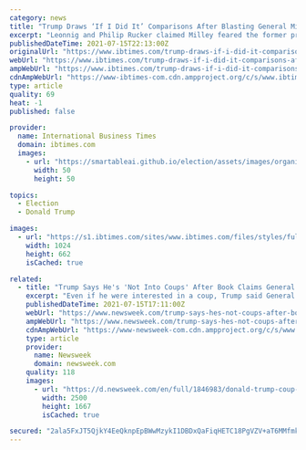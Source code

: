```yaml
---
category: news
title: "Trump Draws ‘If I Did It’ Comparisons After Blasting General Milley’s Coup Concerns"
excerpt: "Leonnig and Philip Rucker claimed Milley feared the former president might attempt a coup and began making informal plans toward the end of Trump’s term to prevent it. On Thursday, Trump issued a statement denying he considered a coup."
publishedDateTime: 2021-07-15T22:13:00Z
originalUrl: "https://www.ibtimes.com/trump-draws-if-i-did-it-comparisons-after-blasting-general-milleys-coup-concerns-3252774"
webUrl: "https://www.ibtimes.com/trump-draws-if-i-did-it-comparisons-after-blasting-general-milleys-coup-concerns-3252774"
ampWebUrl: "https://www.ibtimes.com/trump-draws-if-i-did-it-comparisons-after-blasting-general-milleys-coup-concerns-3252774?amp=1"
cdnAmpWebUrl: "https://www-ibtimes-com.cdn.ampproject.org/c/s/www.ibtimes.com/trump-draws-if-i-did-it-comparisons-after-blasting-general-milleys-coup-concerns-3252774?amp=1"
type: article
quality: 69
heat: -1
published: false

provider:
  name: International Business Times
  domain: ibtimes.com
  images:
    - url: "https://smartableai.github.io/election/assets/images/organizations/ibtimes.com-50x50.jpg"
      width: 50
      height: 50

topics:
  - Election
  - Donald Trump

images:
  - url: "https://s1.ibtimes.com/sites/www.ibtimes.com/files/styles/full/public/2021/07/07/facebook-and-twitter-banned-donald-trump-over-his.jpg"
    width: 1024
    height: 662
    isCached: true

related:
  - title: "Trump Says He's 'Not Into Coups' After Book Claims General Feared Dangerous Takeover"
    excerpt: "Even if he were interested in a coup, Trump said General Mark Milley is the \"last person\" he'd want to participate in one with."
    publishedDateTime: 2021-07-15T17:11:00Z
    webUrl: "https://www.newsweek.com/trump-says-hes-not-coups-after-book-claims-general-feared-dangerous-takeover-1610158"
    ampWebUrl: "https://www.newsweek.com/trump-says-hes-not-coups-after-book-claims-general-feared-dangerous-takeover-1610158?amp=1"
    cdnAmpWebUrl: "https://www-newsweek-com.cdn.ampproject.org/c/s/www.newsweek.com/trump-says-hes-not-coups-after-book-claims-general-feared-dangerous-takeover-1610158?amp=1"
    type: article
    provider:
      name: Newsweek
      domain: newsweek.com
    quality: 118
    images:
      - url: "https://d.newsweek.com/en/full/1846983/donald-trump-coup-mark-milley.jpg"
        width: 2500
        height: 1667
        isCached: true

secured: "2ala5FxJT5QjkY4EeQknpEpBWwMzykI1DBDxQaFiqHETC18PgVZV+aT6MMfmkaQbEq+/GlYaQoP94+AhN7gQcl8VxKtxfJYy0dhJbQvIZYXCeCJBOOLI33syU0hDix3iKZj71uRnn1SS5Jcpr8vnMaIqSBMk9PYLyKs4kjLYJIl2kgbeCn+uo6mwmsZgh3+lkKO0kLjnssV+d6qIzqKY1c7gXKldCvIYq06P4ciYUrKt/fQ+du7E0SEcXnZI6U03Fa7j01Je18YZrfsRpAA67+GZiqriUaXgJPNnnccTLKSMMT9Y3di+8j6ypbZodKv+yXMlHcDmsaeZYXY/iVE1IDdDO65YMSQZXCRRzt622ko=;1XkAL6cPW2d0iQWb2Q0uBg=="
---
```


